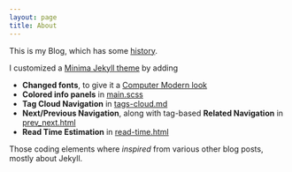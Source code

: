 ```yaml
---
layout: page
title: About
---
```


This is my Blog, which has some [history](_posts/2008-01-05-a-little-history-of-pwkf.html).

I customized a [Minima Jekyll theme](https://github.com/jekyll/minima) by adding
* __Changed fonts__, to give it a [Computer Modern look](_posts/2021-05-24-using-computer-modern-fonts.md)
* __Colored info panels__ in [main.scss](https://github.com/steveschnepp/blog.pwkf.org/blob/master/assets/main.scss#L81-L143)
* __Tag Cloud Navigation__ in [tags-cloud.md](https://github.com/steveschnepp/blog.pwkf.org/blob/master/_includes/tags-cloud.md?plain=1)
* __Next/Previous Navigation__, along with tag-based __Related Navigation__ in [prev_next.html](https://github.com/steveschnepp/blog.pwkf.org/blob/master/_includes/prev-next.html)
* __Read Time Estimation__ in [read-time.html](https://github.com/steveschnepp/blog.pwkf.org/blob/master/_includes/read-time.html)

Those coding elements where _inspired_ from various other blog posts, mostly about Jekyll.
